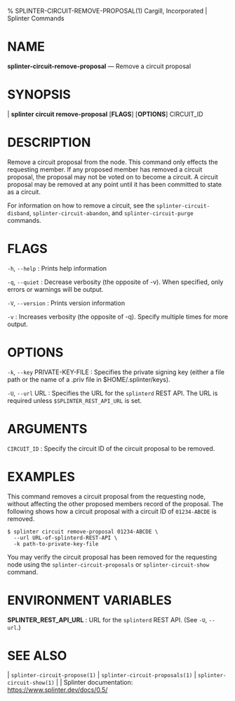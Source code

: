 % SPLINTER-CIRCUIT-REMOVE-PROPOSAL(1) Cargill, Incorporated | Splinter Commands
<!--
  Copyright 2018-2021 Cargill Incorporated
  Licensed under Creative Commons Attribution 4.0 International License
  https://creativecommons.org/licenses/by/4.0/
-->

NAME
====

**splinter-circuit-remove-proposal** — Remove a circuit proposal

SYNOPSIS
========
| **splinter circuit remove-proposal** \[**FLAGS**\] \[**OPTIONS**\] CIRCUIT_ID

DESCRIPTION
===========
Remove a circuit proposal from the node. This command only effects the
requesting member. If any proposed member has removed a circuit proposal, the
proposal may not be voted on to become a circuit. A circuit proposal may be
removed at any point until it has been committed to state as a circuit.

For information on how to remove a circuit, see the `splinter-circuit-disband`,
`splinter-circuit-abandon`, and `splinter-circuit-purge` commands.

FLAGS
=====
`-h`, `--help`
: Prints help information

`-q`, `--quiet`
: Decrease verbosity (the opposite of -v). When specified, only errors or
  warnings will be output.

`-V`, `--version`
: Prints version information

`-v`
: Increases verbosity (the opposite of -q). Specify multiple times for more
  output.

OPTIONS
=======
`-k`, `--key` PRIVATE-KEY-FILE
: Specifies the private signing key (either a file path or the name of a
  .priv file in $HOME/.splinter/keys).

`-U`, `--url` URL
: Specifies the URL for the `splinterd` REST API. The URL is required unless
  `$SPLINTER_REST_API_URL` is set.

ARGUMENTS
=========
`CIRCUIT_ID`
: Specify the circuit ID of the circuit proposal to be removed.

EXAMPLES
========
This command removes a circuit proposal from the requesting node, without
affecting the other proposed members record of the proposal. The following
shows how a circuit proposal with a circuit ID of `01234-ABCDE` is removed.

```
$ splinter circuit remove-proposal 01234-ABCDE \
  --url URL-of-splinterd-REST-API \
  -k path-to-private-key-file
```

You may verify the circuit proposal has been removed for the requesting node
using the `splinter-circuit-proposals` or `splinter-circuit-show` command.

ENVIRONMENT VARIABLES
=====================
**SPLINTER_REST_API_URL**
: URL for the `splinterd` REST API. (See `-U`, `--url`.)

SEE ALSO
========
| `splinter-circuit-propose(1)`
| `splinter-circuit-proposals(1)`
| `splinter-circuit-show(1)`
|
| Splinter documentation: https://www.splinter.dev/docs/0.5/
